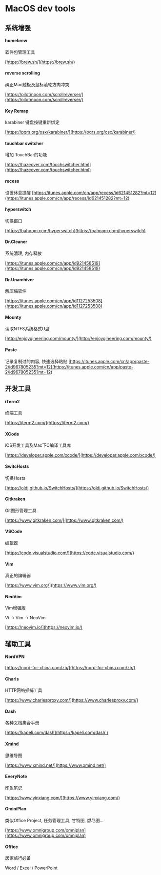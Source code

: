 # MacOS dev tools

## 系统增强

#### homebrew 
软件包管理工具

[https://brew.sh/](https://brew.sh/)

#### reverse scrolling 
纠正Mac触板及鼠标滚轮方向冲突

[https://pilotmoon.com/scrollreverser/](https://pilotmoon.com/scrollreverser/)

#### Key Remap

karabiner 键盘按键重新绑定

[https://pqrs.org/osx/karabiner/](https://pqrs.org/osx/karabiner/)

#### touchbar switcher

增加 TouchBar的功能

[https://hazeover.com/touchswitcher.html](https://hazeover.com/touchswitcher.html)

#### recess

设置休息提醒
[https://itunes.apple.com/cn/app/recess/id621451282?mt=12](https://itunes.apple.com/cn/app/recess/id621451282?mt=12)

#### hyperswitch

切换窗口

[https://bahoom.com/hyperswitch](https://bahoom.com/hyperswitch)

#### Dr.Cleaner

系统清理, 内存释放

[https://itunes.apple.com/cn/app/id921458519](https://itunes.apple.com/cn/app/id921458519)

#### Dr.Unarchiver

解压缩软件

[https://itunes.apple.com/cn/app/id1127253508](https://itunes.apple.com/cn/app/id1127253508)

#### Mounty

读取NTFS系统格式U盘

[http://enjoygineering.com/mounty/](http://enjoygineering.com/mounty/)

#### Paste

记录复制过的内容, 快速选择粘贴
[https://itunes.apple.com/cn/app/paste-2/id967805235?mt=12](https://itunes.apple.com/cn/app/paste-2/id967805235?mt=12)

## 开发工具

#### iTerm2

终端工具

[https://iterm2.com/](https://iterm2.com/)

#### XCode

iOS开发工具及Mac下C编译工具库

[https://developer.apple.com/xcode/](https://developer.apple.com/xcode/)

#### SwitcHosts

切换Hosts

[https://oldj.github.io/SwitchHosts/](https://oldj.github.io/SwitchHosts/)

#### Gitkraken

Git图形管理工具

[https://www.gitkraken.com/](https://www.gitkraken.com/)

#### VSCode

编辑器

[https://code.visualstudio.com/](https://code.visualstudio.com/)

#### Vim

真正的编辑器

[https://www.vim.org/](https://www.vim.org/)

#### NeoVim

Vim增强版

Vi -> Vim -> NeoVim

[https://neovim.io/](https://neovim.io/)

## 辅助工具

#### NordVPN

[https://nord-for-china.com/zh/](https://nord-for-china.com/zh/)

#### Charls

HTTP网络抓捕工具

[https://www.charlesproxy.com/](https://www.charlesproxy.com/)

#### Dash

各种文档集合手册

[https://kapeli.com/dash](https://kapeli.com/dash`)

#### Xmind

思维导图

[https://www.xmind.net/](https://www.xmind.net/)

#### EveryNote

印象笔记

[https://www.yinxiang.com/](https://www.yinxiang.com/)

#### OminiPlan

类似Office Project, 任务管理工具, 甘特图, 燃尽图...

[https://www.omnigroup.com/omniplan](https://www.omnigroup.com/omniplan)

#### Office

居家旅行必备

Word / Excel / PowerPoint
